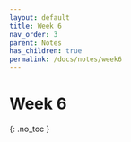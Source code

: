 ```yaml
---
layout: default
title: Week 6
nav_order: 3
parent: Notes
has_children: true
permalink: /docs/notes/week6
---
```


# Week 6
{: .no_toc }